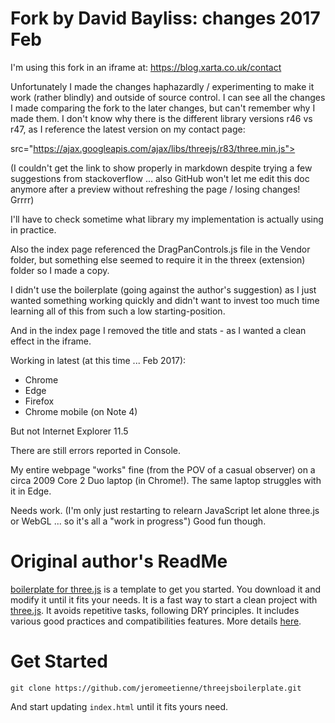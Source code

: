 # Fork by David Bayliss: changes 2017 Feb

I'm using this fork in an iframe at:  https://blog.xarta.co.uk/contact

Unfortunately I made the changes haphazardly / experimenting to make it work (rather blindly) and outside of source control.  I can see all the changes I made comparing the fork to the later changes, but can't remember why I made them.  I don't know why there is the different library versions r46 vs r47, as I reference the latest version on my contact page:

 src="https://ajax.googleapis.com/ajax/libs/threejs/r83/three.min.js">
 
(I couldn't get the link to show properly in markdown despite trying a few suggestions from stackoverflow ... also GitHub won't let me edit this doc anymore after a preview without refreshing the page / losing changes! Grrrr)

I'll have to check sometime what library my implementation is actually using in practice.

Also the index page referenced the DragPanControls.js file in the Vendor folder, but something else seemed to require it in the threex (extension) folder so I made a copy.

I didn't use the boilerplate (going against the author's suggestion) as I just wanted something working quickly and didn't want to invest too much time learning all of this from such a low starting-position.

And in the index page I removed the title and stats - as I wanted a clean effect in the iframe.

Working in latest (at this time ... Feb 2017):
* Chrome
* Edge
* Firefox
* Chrome mobile (on Note 4)

But not Internet Explorer 11.5

There are still errors reported in Console.

My entire webpage "works" fine (from the POV of a casual observer) on a circa 2009 Core 2 Duo laptop (in Chrome!).
The same laptop struggles with it in Edge.

Needs work. (I'm only just restarting to relearn JavaScript let alone three.js or WebGL ... so it's all a "work in progress")  Good fun though.


# Original author's ReadMe

[boilerplate for three.js](https://github.com/jeromeetienne/threejsboilerplate)
is a template to get you started. You download it and modify it until it fits your needs.
It is a fast way to start a clean project with [three.js](https://github.com/mrdoob/three.js/).
It avoids repetitive tasks, following DRY principles.
It includes various good practices and compatibilities features.
More details [here](http://learningthreejs.com/blog/2011/12/20/boilerplate-for-three-js/).

# Get Started
```
git clone https://github.com/jeromeetienne/threejsboilerplate.git
```

And start updating ```index.html``` until it fits yours need.






